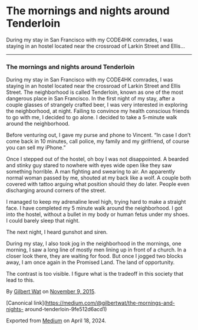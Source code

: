 # The mornings and nights around Tenderloin

During my stay in San Francisco with my CODE4HK comrades, I was staying in an
hostel located near the crossroad of Larkin Street and Ellis…

* * *

### **The mornings and nights around Tenderloin**

During my stay in San Francisco with my CODE4HK comrades, I was staying in an
hostel located near the crossroad of Larkin Street and Ellis Street. The
neighborhood is called Tenderloin, known as one of the most dangerous place in
San Francisco. In the first night of my stay, after a couple glasses of
strangely crafted beer, I was very interested in exploring the neighborhood,
at night. Failing to convince my health conscious friends to go with me, I
decided to go alone. I decided to take a 5-minute walk around the
neighborhood.

Before venturing out, I gave my purse and phone to Vincent. “In case I don’t
come back in 10 minutes, call police, my family and my girlfriend, of course
you can sell my iPhone.”

Once I stepped out of the hostel, oh boy I was not disappointed. A bearded and
stinky guy stared to nowhere with eyes wide open like they saw something
horrible. A man fighting and swearing to air. An apparently normal woman
passed by me, shouted at my back like a wolf. A couple both covered with
tattoo arguing what position should they do later. People even discharging
around corners of the street.

I managed to keep my adrenaline level high, trying hard to make a straight
face. I have completed my 5 minute walk around the neighborhood. I got into
the hostel, without a bullet in my body or human fetus under my shoes. I could
barely sleep that night.

The next night, I heard gunshot and siren.

During my stay, I also took jog in the neighborhood in the mornings, one
morning, I saw a long line of mostly men lining up in front of a church. In a
closer look there, they are waiting for food. But once I jogged two blocks
away, I am once again in the Promised Land. The land of opportunity.

The contrast is too visible. I figure what is the tradeoff in this society
that lead to this.

By [Gilbert Wat](https://medium.com/@gilbertwat) on [November 9,
2015](https://medium.com/p/9fe512d6acd1).

[Canonical link](https://medium.com/@gilbertwat/the-mornings-and-nights-
around-tenderloin-9fe512d6acd1)

Exported from [Medium](https://medium.com) on April 18, 2024.

